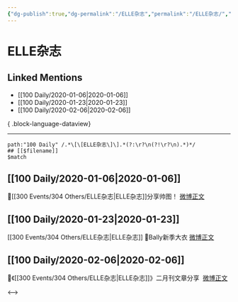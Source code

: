 ```yaml
---
{"dg-publish":true,"dg-permalink":"/ELLE杂志","permalink":"/ELLE杂志/","created":"2023-04-02T13:20:52.000+08:00","updated":"2023-08-24T19:22:46.575+08:00"}
---
```


# ELLE杂志

## Linked Mentions
- [[100 Daily/2020-01-06\|2020-01-06]]
- [[100 Daily/2020-01-23\|2020-01-23]]
- [[100 Daily/2020-02-06\|2020-02-06]]

{ .block-language-dataview}

---

```expander
path:"100 Daily" /.*\[\[ELLE杂志\]\].*(?:\r?\n(?!\r?\n).*)*/
## [[$filename]]
$match
```
## [[100 Daily/2020-01-06\|2020-01-06]]
🐰[[300 Events/304 Others/ELLE杂志\|ELLE杂志]]分享帅图！
[微博正文](https://m.weibo.cn/6466290670/4457722042822149)
## [[100 Daily/2020-01-23\|2020-01-23]]
[[300 Events/304 Others/ELLE杂志\|ELLE杂志]]
🌠Bally新季大衣 [微博正文](https://m.weibo.cn/6466290670/4463837220730882)
## [[100 Daily/2020-02-06\|2020-02-06]]
🌠《[[300 Events/304 Others/ELLE杂志\|ELLE杂志]]》二月刊文章分享  [微博正文](https://m.weibo.cn/6466290670/4469004729573382)

<-->